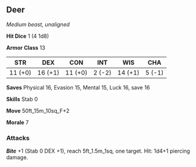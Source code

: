 ## Deer

*Medium beast, unaligned*

**Hit Dice** 1 (4 1d8)

**Armor Class** 13

| STR     | DEX     | CON     | INT     | WIS     | CHA     |
|---------|---------|---------|---------|---------|---------|
| 11 (+0) | 16 (+1) | 11 (+0) |  2 (-2) | 14 (+1) |  5 (-1) |

**Saves** Physical 16, Evasion 15, Mental 15, Luck 16, save 16

**Skills** Stab 0

**Move** 50ft\_15m\_10sq\_F+2

**Morale** 7

### Attacks

***Bite*** +1 (Stab 0 DEX +1), reach 5ft\_1.5m\_1sq, one target. Hit: 1d4+1 piercing damage.

